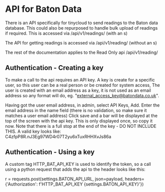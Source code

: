 API for Baton Data
====================

There is an API specifically for tinycloud to send readings to the Baton data database.  This could also be repurposed to handle bulk upload of readings if required.  This is accessed via /api/v1/readings/   (with an s)

The API for getting readings is accessed via /api/v1/reading/  (without an s)     

The rest of the documentation applies to the Read Only api /api/v1/reading/

Authentication - Creating a key
---------------------------------

To make a call to the api requires an API key.
A key is create for a specific user, so this user can be a real person or be created for system access, The user is created with an email address as a key, it is not used as an email address so any format will do, eg. "external_access_key@batondata.co.uk".

Having got the user email address, in admin, select API Keys, Add.
Enter the email address in the name field (there is no validation, so make sure it matches a user email address)
Click save and a bar will be displayed at the top of the screen with the api key.  This is only displayed once, so copy it now.  Note that there is a full stop at the end of the key - DO NOT INCLUDE THIS.  A valid key looks like: C4zfpP8R.nJ3Eg97WD4r07T2yu6xTuxRHHXvJs86a

Authentication - Using a key
---------------------------------

A custom tag HTTP_BAT_API_KEY is used to identify the token, so a call using a python request that adds the api to the header looks like this:

r = requests.post(settings.BATON_API_URL, json=payload,
                              headers={'Authorization': f'HTTP_BAT_API_KEY {settings.BATON_API_KEY}'})

